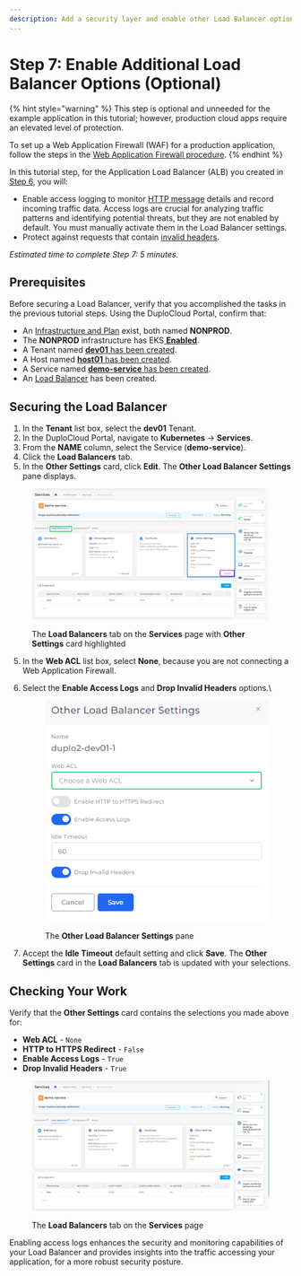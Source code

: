 ```yaml
---
description: Add a security layer and enable other Load Balancer options
---
```


# Step 7: Enable Additional Load Balancer Options (Optional)

{% hint style="warning" %}
This step is optional and unneeded for the example application in this tutorial; however,  production cloud apps require an elevated level of protection.

To set up a Web Application Firewall (WAF) for a production application, follow the steps in the [Web Application Firewall procedure](../../aws-services/web-application-firewall-waf.md).&#x20;
{% endhint %}

In this tutorial step, for the Application Load Balancer (ALB) you created in [Step 6](../quick-start-duplocloud-docker-services/step-6-create-loadbalancer.md), you will:

* Enable access logging to monitor [HTTP message](https://en.wikipedia.org/wiki/HTTP\_message\_body) details and record incoming traffic data. Access logs are crucial for analyzing traffic patterns and identifying potential threats, but they are not enabled by default. You must manually activate them in the Load Balancer settings.
* Protect against requests that contain [invalid headers](https://en.wikipedia.org/wiki/List\_of\_HTTP\_header\_fields).

_Estimated time to complete Step 7: 5 minutes._

## Prerequisites

Before securing a Load Balancer, verify that you accomplished the tasks in the previous tutorial steps. Using the DuploCloud Portal, confirm that:

* An [Infrastructure and Plan](../step-1-infrastructure.md) exist, both named **NONPROD**.
* The **NONPROD** infrastructure has EKS[ **Enabled**](../step-1-infrastructure.md#check-your-work).
* A Tenant named [**dev01** has been created](../step-2-tenant.md).
* A Host named [**host01** has been created](step-3-create-host.md).
* A Service named [**demo-service** has been created](step-5-create-app-via-k8s.md).
* An [Load Balancer](../quick-start-duplocloud-docker-services/step-6-create-loadbalancer.md) has been created.

## Securing the Load Balancer

1. In the **Tenant** list box, select the **dev01** Tenant.
2. In the DuploCloud Portal, navigate to **Kubernetes** -> **Services**.&#x20;
3. From the **NAME** column, select the Service (**demo-service**).
4. Click the **Load Balancers** tab.
5. In the **Other Settings** card, click **Edit**. The **Other Load Balancer Settings** pane displays.

<figure><img src="../../../.gitbook/assets/LB final fakeout.png" alt=""><figcaption><p>The <strong>Load Balancers</strong> tab on the <strong>Services</strong> page with <strong>Other Settings</strong> card highlighted</p></figcaption></figure>

5. In the **Web ACL** list box, select **None**, because you are not connecting a Web Application Firewall.
6.  Select the **Enable Access Logs** and **Drop Invalid Headers** options.\


    <div align="left">

    <figure><img src="../../../.gitbook/assets/AWS_QS_25.png" alt=""><figcaption><p>The <strong>Other Load Balancer Settings</strong> pane</p></figcaption></figure>

    </div>
7. Accept the **Idle Timeout** default setting and click **Save**. The **Other Settings** card in the **Load Balancers** tab is updated with your selections.

## Checking Your Work

Verify that the **Other Settings** card contains the selections you made above for:

* **Web ACL** - `None`
* **HTTP to HTTPS Redirect** - `False`
* **Enable Access Logs** - `True`
* **Drop Invalid Headers** - `True`

<figure><img src="../../../.gitbook/assets/ihatethis.png" alt=""><figcaption><p>The <strong>Load Balancers</strong> tab on the <strong>Services</strong> page</p></figcaption></figure>

Enabling access logs enhances the security and monitoring capabilities of your Load Balancer and provides insights into the traffic accessing your application, for a more robust security posture.
